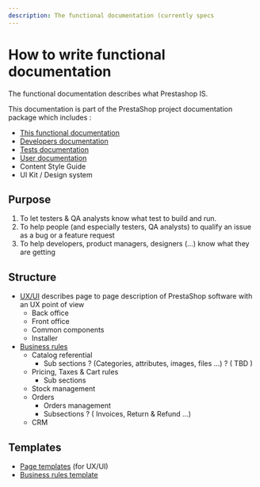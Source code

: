 ```yaml
---
description: The functional documentation (currently specs
---
```


# How to write functional documentation

The functional documentation describes what Prestashop IS.

This documentation is part of the PrestaShop project documentation package which includes :

* [This functional documentation](./)
* [Developers documentation](https://devdocs.prestashop.com)
* [Tests documentation](https://build.prestashop.com/test-scenarios/)
* [User documentation](http://localhost:5000/o/-MAz0PPl5s9ulE9xyliu/s/tBUT2FaUMQ8aGrzosLWv/)
* Content Style Guide
* UI Kit / Design system

## Purpose

1. To let testers & QA analysts know what test to build and run.
2. To help people (and especially testers, QA analysts) to qualify an issue as a bug or a feature request
3. To help developers, product managers, designers (...) know what they are getting

## Structure

* [UX/UI](../ux-ui/) describes page to page description of PrestaShop software with an UX point of view
  * Back office
  * Front office
  * Common components
  * Installer
* [Business rules](../business-rules/)
  * Catalog referential
    * Sub sections ? (Categories, attributes, images, files ...) ? ( TBD )
  * Pricing, Taxes & Cart rules
    * Sub sections
  * Stock management
  * Orders
    * Orders management
    * Subsections ? ( Invoices, Return & Refund ...)
  * CRM

## Templates

* [Page templates](templates/page-template.md) (for UX/UI)
* [Business rules template](../../functionnal-documentation/how-to-write-functional-documentation/broken-reference/)
